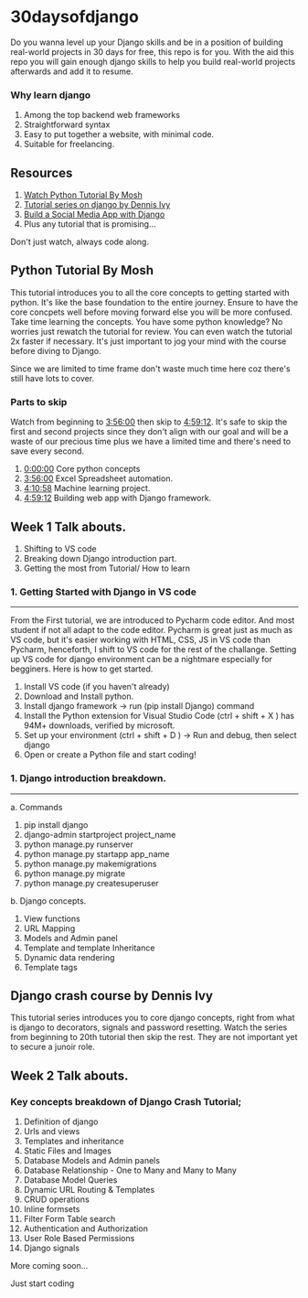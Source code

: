 # 30daysofdjango

Do you wanna level up your Django skills and be in a position of building real-world projects in 30 days for free, this repo is for you. With the aid this repo you will gain enough django skills to help you build real-world projects afterwards and add it to resume.

### Why learn django

1. Among the top backend web frameworks
2. Straightforward syntax
3. Easy to put together a website, with minimal code.
4. Suitable for freelancing.

## Resources

1. [Watch Python Tutorial By Mosh](https://www.youtube.com/watch?v=_uQrJ0TkZlc)
2. [Tutorial series on django by Dennis Ivy](https://www.youtube.com/watch?v=xv_bwpA_aEA&list=PL-51WBLyFTg2vW-_6XBoUpE7vpmoR3ztO)
3. [Build a Social Media App with Django](https://www.youtube.com/watch?v=xSUm6iMtREA)
4. Plus any tutorial that is promising...

Don't just watch, always code along.

## Python Tutorial By Mosh

This tutorial introduces you to all the core concepts to getting started with python. It's like the base foundation to the entire journey. Ensure to have the core concpets well before moving forward else you will be more confused.
Take time learning the concepts.
You have some python knowledge? No worries just rewatch the tutorial for review. You can even watch the tutorial 2x faster if necessary. It's just important to jog your mind with the course before diving to Django.

Since we are limited to time frame don't waste much time here coz there's still have lots to cover.

### Parts to skip

Watch from beginning to [3:56:00](https://www.youtube.com/watch?v=_uQrJ0TkZlc&t=14160s) then skip to [4:59:12](https://www.youtube.com/watch?v=_uQrJ0TkZlc&t=17952s). It's safe to skip the first and second projects since they don't align with our goal and will be a waste of our precious time plus we have a limited time and there's need to save every second.

1. [0:00:00](https://www.youtube.com/watch?v=_uQrJ0TkZlc) Core python concepts
1. [3:56:00](https://www.youtube.com/watch?v=_uQrJ0TkZlc&t=14160s) Excel Spreadsheet automation.
1. [4:10:58](https://www.youtube.com/watch?v=_uQrJ0TkZlc&t=15058s) Machine learning project.
1. [4:59:12](https://www.youtube.com/watch?v=_uQrJ0TkZlc&t=17952s) Building web app with Django framework.

## Week 1 Talk abouts.

1. Shifting to VS code
2. Breaking down Django introduction part.
3. Getting the most from Tutorial/ How to learn

### 1. Getting Started with Django in VS code

---

From the First tutorial, we are introduced to Pycharm code editor. And most student if not all adapt to the code editor. Pycharm is great just as much as VS code, but it's easier working with HTML, CSS, JS in VS code than Pycharm, henceforth, I shift to VS code for the rest of the challange. Setting up VS code for django environment can be a nightmare especially for begginers. Here is how to get started.

1. Install VS code (if you haven't already)
2. Download and Install python.
3. Install django framework -> run (pip install Django) command
4. Install the Python extension for Visual Studio Code (ctrl + shift + X ) has 94M+ downloads, verified by microsoft.
5. Set up your environment (ctrl + shift + D ) -> Run and debug, then select django
6. Open or create a Python file and start coding!

### 1. Django introduction breakdown.

---

a. Commands

1. pip install django
2. django-admin startproject project_name
3. python manage.py runserver
4. python manage.py startapp app_name
5. python manage.py makemigrations
6. python manage.py migrate
7. python manage.py createsuperuser

b. Django concepts.

1. View functions
2. URL Mapping
3. Models and Admin panel
4. Template and template Inheritance
5. Dynamic data rendering
6. Template tags

## Django crash course by Dennis Ivy

This tutorial series introduces you to core django concepts, right from what is django to decorators, signals and password resetting.
Watch the series from beginning to 20th tutorial then skip the rest. They are not important yet to secure a junoir role.

## Week 2 Talk abouts.

### Key concepts breakdown of Django Crash Tutorial;

1. Definition of django
2. Urls and views
3. Templates and inheritance
4. Static Files and Images
5. Database Models and Admin panels
6. Database Relationship - One to Many and Many to Many
7. Database Model Queries
8. Dynamic URL Routing & Templates
9. CRUD operations
10. Inline formsets
11. Filter Form Table search
12. Authentication and Authorization
13. User Role Based Permissions
14. Django signals

More coming soon...

Just start coding
